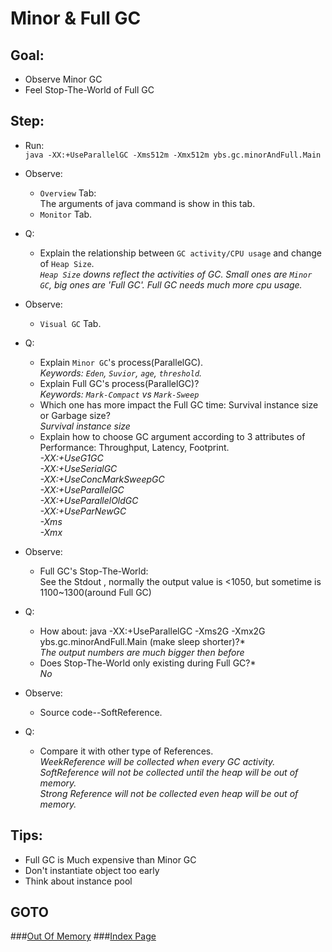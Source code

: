Minor & Full GC
==
Goal:
--
* Observe Minor GC
* Feel Stop-The-World of Full GC


Step:
--
* Run:  
	`java -XX:+UseParallelGC -Xms512m -Xmx512m ybs.gc.minorAndFull.Main`
* Observe:  
	 * `Overview` Tab:  
		The arguments of java command is show in this tab.
	 * `Monitor` Tab.
* Q:   
	 * Explain the relationship between `GC activity/CPU usage` and change of `Heap Size`.  
	*`Heap Size` downs reflect the activities of GC. Small ones are `Minor GC`, big ones are 'Full GC'. Full GC needs much more cpu usage.*
* Observe:  
	 * `Visual GC` Tab.
* Q:  
	 * Explain `Minor GC`'s process(ParallelGC).  
	*Keywords: `Eden`, `Suvior`, `age`, `threshold`.*
	 * Explain Full GC's process(ParallelGC)?	  
	*Keywords: `Mark-Compact` vs `Mark-Sweep`*
	 * Which one has more impact the Full GC time: Survival instance size or Garbage size?  
	*Survival instance size*
	 * Explain how to choose GC argument according to 3 attributes of Performance: Throughput, Latency, Footprint.  
	*-XX:+UseG1GC  
	-XX:+UseSerialGC  
	-XX:+UseConcMarkSweepGC  
	-XX:+UseParallelGC  
	-XX:+UseParallelOldGC  
	-XX:+UseParNewGC  
	-Xms  
	-Xmx*
		
* Observe:  
	 * Full GC's Stop-The-World:  
		See the Stdout , normally the output value is <1050, but sometime is 1100~1300(around Full GC)
* Q:  
	 * How about: java -XX:+UseParallelGC -Xms2G -Xmx2G ybs.gc.minorAndFull.Main (make sleep shorter)?*  
	*The output numbers are much bigger then before*
	 * Does Stop-The-World only existing during Full GC?*  
	*No*
		
* Observe:  
	 * Source code--SoftReference.
* Q:  
	 * Compare it with other type of References.  
	*WeekReference will be collected when every GC activity.  
	SoftReference will not be collected until the heap will be out of memory.  
	Strong Reference will not be collected even heap will be out of memory.*


Tips:
--
* Full GC is Much expensive than Minor GC
* Don't instantiate object too early
* Think about instance pool


GOTO
--
###[Out Of Memory](../oom/README.md)
###[Index Page](../../../../../../README.md)

